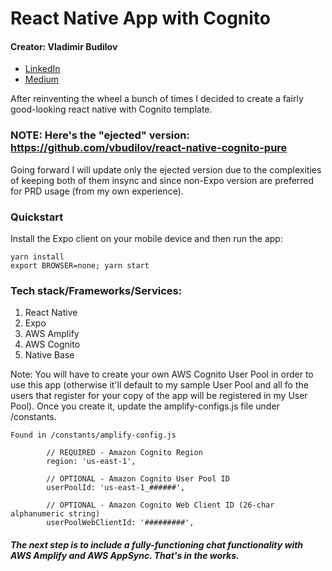 React Native App with Cognito
===============================
#### Creator: Vladimir Budilov
* [LinkedIn](https://www.linkedin.com/in/vbudilov/)
* [Medium](https://medium.com/@budilov)


After reinventing the wheel a bunch of times I decided to create a fairly good-looking react native with Cognito template. 

### NOTE: Here's the "ejected" version: https://github.com/vbudilov/react-native-cognito-pure
Going forward I will update only the ejected version due to the complexities of keeping both of them insync and since non-Expo version are preferred for PRD usage (from my own experience). 

### Quickstart
Install the Expo client on your mobile device and then run the app:

```
yarn install
export BROWSER=none; yarn start
```


### Tech stack/Frameworks/Services:

1. React Native
2. Expo
3. AWS Amplify
4. AWS Cognito
5. Native Base

Note: You will have to create your own AWS Cognito User Pool in order to use this app (otherwise it'll default to my sample User Pool and all fo the users that register for your copy of the app will be registered in my User Pool). Once you create it, update the amplify-configs.js file under /constants. 

```
Found in /constants/amplify-config.js

        // REQUIRED - Amazon Cognito Region
        region: 'us-east-1',

        // OPTIONAL - Amazon Cognito User Pool ID
        userPoolId: 'us-east-1_######',

        // OPTIONAL - Amazon Cognito Web Client ID (26-char alphanumeric string)
        userPoolWebClientId: '#########',
```


##### The next step is to include a fully-functioning chat functionality with AWS Amplify and AWS AppSync. That's in the works. 
